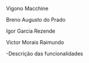 Vigono Macchine

Breno Augusto do Prado

Igor Garcia Rezende

Victor Morais Raimundo

-Descrição das funcionalidades
